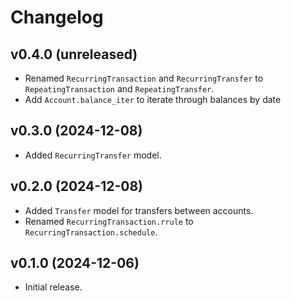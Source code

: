 # Changelog

## v0.4.0 (unreleased)

- Renamed `RecurringTransaction` and `RecurringTransfer` to
  `RepeatingTransaction` and `RepeatingTransfer`.
- Add `Account.balance_iter` to iterate through balances by date

## v0.3.0 (2024-12-08)

- Added `RecurringTransfer` model.

## v0.2.0 (2024-12-08)

- Added `Transfer` model for transfers between accounts.
- Renamed `RecurringTransaction.rrule` to `RecurringTransaction.schedule`.

## v0.1.0 (2024-12-06)

- Initial release.
